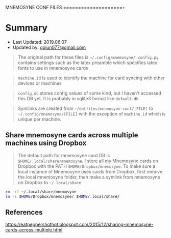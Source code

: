 MNEMOSYNE CONF FILES
====================+

# Summary
- Last Updated: 2019.06.07
- Updated by: gojun077@gmail.com

> The original path for these files is `~/.config/mnemosyne/`.
> `config.py` contains settings such as the latex preamble which
> specifies latex fonts to use in mnemosyne cards

> `machine.id` is used to identify the machine for card syncing with
> other devices or machines

> `config.db` stores config values of some kind, but I haven't
> accessed this DB yet. It is probably in sqlite3 format like
> `default.db`

> Symlinks are created from `~/dotfiles/mnemosyne-conf/[FILE]` to
> `~/.config/mnemosyne/[FILE]` with the exception of `machine.id`
> which is unique per machine.

## Share mnemosyne cards across multiple machines using Dropbox

> The default path for mnemosyne card DB is
> `$HOME/.local/share/mnemosyne`. I store all my Mnemosyne cards
> on Dropbox with the PATH `$HOME/Dropbox/mnemosyne`. To make sure
> a local instance of Mnemosyne uses cards from Dropbox, first remove
> the local mnemosyne folder, then make a symlink from mnemosyne on
> Dropbox to `~/.local/share`

```sh
rm -rf ~/.local/share/mnemosyne
ln -s $HOME/Dropbox/mnemosyne/ $HOME/.local/share/
```




## References

https://eatpeppershothot.blogspot.com/2015/12/sharing-mnemosyne-cards-across-multiple.html
